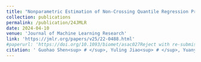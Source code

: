 ```yaml
---
title: "Nonparametric Estimation of Non-Crossing Quantile Regression Process with Deep ReQU Neural Networks"
collection: publications
permalink: /publication/24JMLR
date: 2024-04-10
venue: 'Journal of Machine Learning Research'
link: 'https://jmlr.org/papers/v25/22-0488.html'
#paperurl: 'https://doi.org/10.1093/biomet/asac027Reject with re-submission in Journal of Machine Learning Research'
citation: ' Guohao Shen<sup> # </sup>, Yuling Jiao<sup> # </sup>, Yuanyuan Lin*, Joel Horowitz and Jian Huang*. (2024). &quot; Estimation of Non-Crossing Quantile Regression Process with Deep ReQU Neural Networks. &quot; <i> Journal of Machine Learning Research.</i> 25(88):1−75.'
---
```

